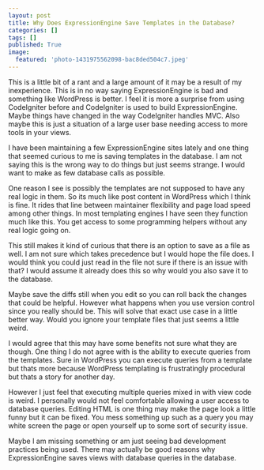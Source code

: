 ```yaml
---
layout: post
title: Why Does ExpressionEngine Save Templates in the Database?
categories: []
tags: []
published: True
image:
  featured: 'photo-1431975562098-bac8ded504c7.jpeg'
---
```


This is a little bit of a rant and a large amount of it may be a result of my inexperience. This is in no way saying ExpressionEngine is bad and something like WordPress is better. I feel it is more a surprise from using CodeIgniter before and CodeIgniter is used to build ExpressionEngine. Maybe things have changed in the way CodeIgniter handles MVC. Also maybe this is just a situation of a large user base needing access to more tools in your views.

I have been maintaining a few ExpressionEngine sites lately and one thing that seemed curious to me is saving templates in the database. I am not saying this is the wrong way to do things but just seems strange. I would want to make as few database calls as possible.

One reason I see is possibly the templates are not supposed to have any real logic in them. So its much like post content in WordPress which I think is fine. It rides that line between maintainer flexibility and page load speed among other things. In most templating engines I have seen they function much like this. You get access to some programming helpers without any real logic going on.

This still makes it kind of curious that there is an option to save as a file as well. I am not sure which takes precedence but I would hope the file does. I would think you could just read in the file not sure if there is an issue with that? I would assume it already does this so why would you also save it to the database.

Maybe save the diffs still when you edit so you can roll back the changes that could be helpful. However what happens when you use version control since you really should be. This will solve that exact use case in a little better way. Would you ignore your template files that just seems a little weird.

I would agree that this may have some benefits not sure what they are though. One thing I do not agree with is the ability to execute queries from the templates. Sure in WordPress you can execute queries from a template but thats more because WordPress templating is frustratingly procedural but thats a story for another day.

However I just feel that executing multiple queries mixed in with view code is weird. I personally would not feel comfortable allowing a user access to database queries. Editing HTML is one thing may make the page look a little funny but it can be fixed. You mess something up such as a query you may white screen the page or open yourself up to some sort of security issue.

Maybe I am missing something or am just seeing bad development practices being used. There may actually be good reasons why ExpressionEngine saves views with database queries in the database.

